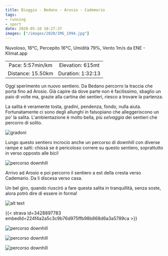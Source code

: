 ```yaml
---
title: Bioggio - Bedano - Arosio - Cademario
tags:
- running
- sport
date: 2020-05-10 10:27:37
images: ["/images/2020/IMG_1994.jpg"]
---
```


Nuvoloso, 16°C, Percepito 16°C, Umidità 79%, Vento 1m/s da ENE - Klimat.app

| | |
| :-: | :-: |
| Pace: 5:57min/km | Elevation: 615mt |
| Distance: 15.50km | Duration: 1:32:13 |

Oggi sperimento un nuovo sentiero. Da Bedano percorro la traccia che porta fino ad Arosio. Già capire da dove parte non è facilissimo, sbaglio un paio di volte ma, grazie alla cartina dei sentieri, riesco a trovare la partenza.

La salita è veramente tosta, gradini, pendenza, fondo, nulla aiuta. Fortunatamente ci sono degli allunghi in falsopiano che alleggeriscono un po' la salita. L'ambientazione è molto bella, più _selvaggia_ dei sentieri che percorro di solito.

![gradoni](/images/2020/IMG_1991.jpg "gradoni")

Lungo questo sentiero incrocio anche un percorso di downhill con diverse rampe e salti: chissà se è pericoloso correre su questo sentiero, soprattutto in verso opposto alle bici!

![percorso downhill](/images/2020/IMG_1995.jpg "percorso downhill")

Arrivo ad Arosio e poi percorro il sentiero a est della cresta verso Cademario. Da lì discesa verso casa.

Un bel giro, quando riuscirò a fare questa salita in tranquillità, senza soste, alora potrò dire di essere in forma!


![alt text](/images/2020/20200510-activity-map.png "map")


{{< strava id=3428897783 embedId=224f4a2a5c3c9b76d975ffb98b868d6a3a5789ca >}}

![percorso downhill](/images/2020/IMG_1992.jpg "percorso downhill")


![percorso downhill](/images/2020/IMG_1993.jpg "percorso downhill")


![percorso downhill](/images/2020/IMG_1994.jpg "percorso downhill")
